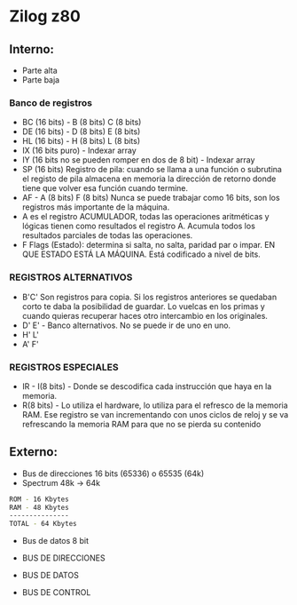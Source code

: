 # Zilog z80
	
## Interno:
- Parte alta
- Parte baja

### Banco de registros
- BC (16 bits) - B (8 bits) C (8 bits)
- DE (16 bits) - D (8 bits) E (8 bits)
- HL (16 bits) - H (8 bits) L (8 bits)
- IX (16 bits puro) - Indexar array
- IY (16 bits no se pueden romper en dos de 8 bit) - Indexar array 
- SP (16 bits) Registro de pila: cuando se llama a una función o subrutina el registo de pila almacena en memoria la dirección de retorno donde tiene que volver esa función cuando termine.
- AF - A (8 bits) F (8 bits) Nunca se puede trabajar como 16 bits, son los registros más importante de la máquina.
- A es el registro ACUMULADOR, todas las operaciones aritméticas y lógicas tienen como resultados el registro A. Acumula todos los resultados parciales de todas las operaciones.
- F Flags (Estado): determina si salta, no salta, paridad par o impar. EN QUE ESTADO ESTÁ LA MÁQUINA. Está codificado a nivel de bits.

### REGISTROS ALTERNATIVOS
- B'C' Son registros para copia. Si los registros anteriores se quedaban corto te daba la posibilidad de guardar. Lo vuelcas en los primas y cuando quieras recuperar haces otro intercambio en los originales.
- D' E' - Banco alternativos. No se puede ir de uno en uno.
- H' L'
- A' F'

### REGISTROS ESPECIALES
- IR - I(8 bits) - Donde se descodifica cada instrucción que haya en la memoria.
- R(8 bits) - Lo utiliza el hardware, lo utiliza para el refresco de la memoria RAM. Ese registro se van incrementando con unos ciclos de reloj y se va refrescando la memoria RAM para que no se pierda su contenido

## Externo:
- Bus de direcciones 16 bits (65336) o 65535 (64k)
- Spectrum 48k -> 64k
``` sh
ROM - 16 Kbytes
RAM - 48 Kbytes
---------------
TOTAL - 64 Kbytes
```

- Bus de datos 8 bit

- BUS DE DIRECCIONES
- BUS DE DATOS
- BUS DE CONTROL

